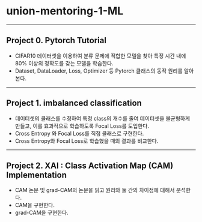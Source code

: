 # union-mentoring-1-ML

---------------------------
## Project 0. Pytorch Tutorial

* CIFAR10 데이터셋을 이용하여 분류 문제에 적합한 모델을 찾아 특정 시간 내에 80% 이상의 정확도를 갖는 모델을 학습한다.
* Dataset, DataLoader, Loss, Optimizer 등 Pytorch 클래스의 동작 원리를 알아본다.


-------------------------------------
## Project 1. imbalanced classification

* 데이터셋의 클래스를 수정하여 특정 class의 개수를 줄여 데이터셋을 불균형하게 만들고, 이를 효과적으로 학습하도록 Focal Loss를 도입한다.
* Cross Entropy 와 Focal Loss를 직접 클래스로 구현한다.
* Cross Entropy와 Focal Loss로 학습했을 때의 결과를 비교한다.

------------------------------------
## Project 2. XAI : Class Activation Map (CAM) Implementation

* CAM 논문 및 grad-CAM의 논문을 읽고 원리와 둘 간의 차이점에 대해서 분석한다.
* CAM을 구현한다.
* grad-CAM을 구현한다.

